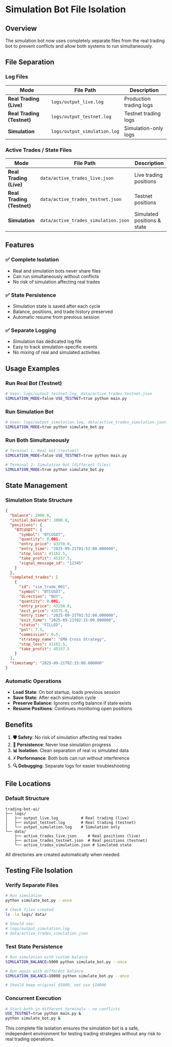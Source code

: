# Simulation Bot File Isolation

## Overview

The simulation bot now uses completely separate files from the real trading bot to prevent conflicts and allow both systems to run simultaneously.

## File Separation

### Log Files

| Mode                       | File Path                    | Description             |
| -------------------------- | ---------------------------- | ----------------------- |
| **Real Trading (Live)**    | `logs/output_live.log`       | Production trading logs |
| **Real Trading (Testnet)** | `logs/output_testnet.log`    | Testnet trading logs    |
| **Simulation**             | `logs/output_simulation.log` | Simulation-only logs    |

### Active Trades / State Files

| Mode                       | File Path                            | Description                 |
| -------------------------- | ------------------------------------ | --------------------------- |
| **Real Trading (Live)**    | `data/active_trades_live.json`       | Live trading positions      |
| **Real Trading (Testnet)** | `data/active_trades_testnet.json`    | Testnet positions           |
| **Simulation**             | `data/active_trades_simulation.json` | Simulated positions & state |

## Features

### ✅ **Complete Isolation**

- Real and simulation bots never share files
- Can run simultaneously without conflicts
- No risk of simulation affecting real trades

### ✅ **State Persistence**

- Simulation state is saved after each cycle
- Balance, positions, and trade history preserved
- Automatic resume from previous session

### ✅ **Separate Logging**

- Simulation has dedicated log file
- Easy to track simulation-specific events
- No mixing of real and simulated activities

## Usage Examples

### Run Real Bot (Testnet)

```bash
# Uses: logs/output_testnet.log, data/active_trades_testnet.json
SIMULATION_MODE=false USE_TESTNET=true python main.py
```

### Run Simulation Bot

```bash
# Uses: logs/output_simulation.log, data/active_trades_simulation.json
SIMULATION_MODE=true python simulate_bot.py
```

### Run Both Simultaneously

```bash
# Terminal 1: Real bot (testnet)
SIMULATION_MODE=false USE_TESTNET=true python main.py

# Terminal 2: Simulation bot (different files)
SIMULATION_MODE=true python simulate_bot.py
```

## State Management

### Simulation State Structure

```json
{
  "balance": 1000.0,
  "initial_balance": 1000.0,
  "positions": {
    "BTCUSDT": {
      "symbol": "BTCUSDT",
      "quantity": 0.001,
      "entry_price": 43250.0,
      "entry_time": "2025-09-21T01:52:00.000000",
      "stop_loss": 41162.5,
      "take_profit": 45337.5,
      "signal_message_id": "12345"
    }
  },
  "completed_trades": [
    {
      "id": "sim_trade_001",
      "symbol": "BTCUSDT",
      "direction": "BUY",
      "quantity": 0.001,
      "entry_price": 43250.0,
      "exit_price": 43575.0,
      "entry_time": "2025-09-21T01:52:00.000000",
      "exit_time": "2025-09-21T02:15:00.000000",
      "status": "FILLED",
      "pnl": 7.5,
      "commission": 0.5,
      "strategy_name": "EMA Cross Strategy",
      "stop_loss": 41162.5,
      "take_profit": 45337.5
    }
  ],
  "timestamp": "2025-09-21T02:15:00.000000"
}
```

### Automatic Operations

- **Load State**: On bot startup, loads previous session
- **Save State**: After each simulation cycle
- **Preserve Balance**: Ignores config balance if state exists
- **Resume Positions**: Continues monitoring open positions

## Benefits

1. **🛡️ Safety**: No risk of simulation affecting real trades
2. **🔄 Persistence**: Never lose simulation progress
3. **📊 Isolation**: Clean separation of real vs simulated data
4. **⚡ Performance**: Both bots can run without interference
5. **🔍 Debugging**: Separate logs for easier troubleshooting

## File Locations

### Default Structure

```
trading-bot-ai/
├── logs/
│   ├── output_live.log          # Real trading (live)
│   ├── output_testnet.log       # Real trading (testnet)
│   └── output_simulation.log    # Simulation only
└── data/
    ├── active_trades_live.json     # Real positions (live)
    ├── active_trades_testnet.json  # Real positions (testnet)
    └── active_trades_simulation.json # Simulated state
```

All directories are created automatically when needed.

## Testing File Isolation

### Verify Separate Files

```bash
# Run simulation
python simulate_bot.py --once

# Check files created
ls -la logs/ data/

# Should see:
# logs/output_simulation.log
# data/active_trades_simulation.json
```

### Test State Persistence

```bash
# Run simulation with custom balance
SIMULATION_BALANCE=5000 python simulate_bot.py --once

# Run again with different balance
SIMULATION_BALANCE=10000 python simulate_bot.py --once

# Should keep original $5000, not use $10000
```

### Concurrent Execution

```bash
# Start both in different terminals - no conflicts
USE_TESTNET=true python main.py &
python simulate_bot.py &
```

This complete file isolation ensures the simulation bot is a safe, independent environment for testing trading strategies without any risk to real trading operations.
